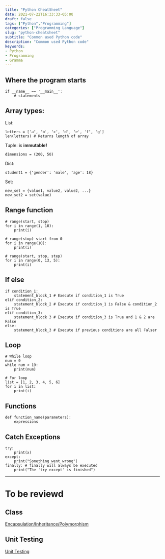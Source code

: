 ```yaml
---
title: "Python CheatSheet"
date: 2021-07-22T16:33:33-05:00
draft: false
tags: ["Python","Programming"]
categories: ["Programming Language"]
slug: "python-cheatsheet"
subtitle: "Common used Python code"
description: "Common used Python code"
keywords: 
- Python
- Programming
- Gramma
---
```


## Where the program starts
```
if __name__ == '__main__':
    # statements
```

## Array types: 
List: 
```
letters = ['a', 'b', 'c', 'd', 'e', 'f', 'g']
len(letters) # Returns length of array
```

Tuple: is **immutable!**
```
dimensions = (200, 50) 
```

Dict:
```
student1 = {'gender': 'male', 'age': 18}
```

Set:
```
new_set = {value1, value2, value2, ...}
new_set2 = set(value)
```

## Range function
```
# range(start, stop)
for i in range(1, 10): 
    print(i)

# range(stop) start from 0
for i in range(10):
    print(i)

# range(start, stop, step)
for i in range(0, 13, 5):
    print(i)
```

## If else 
```
if condition_1:
    statement_block_1 # Execute if condition_1 is True
elif condition_2:
    statement_block_2 # Execute if condition_1 is False & condition_2 is True
elif condition_3:
    statement_block 3 # Execute if condition_3 is True and 1 & 2 are False
else:
    statement_block_3 # Execute if previous conditions are all Falser 
```

## Loop
```
# While loop
num = 0
while num < 10:
    print(num)

# For loop
list = [1, 2, 3, 4, 5, 6]
for i in list:
    print(i)
```

## Functions 
```
def function_name(parameters):
    expressions
```


## Catch Exceptions
```
try:
    print(x)
except:
    print("Something went wrong")
finally: # finally will always be executed
    print("The 'try except' is finished")
```

---

# To be reviewd 

## Class 
[Encapsulation/Inheritance/Polymorphism](https://turingplanet.org/2019/09/21/%e7%b1%bb-class/)

## Unit Testing
[Unit Testing](https://turingplanet.org/2019/10/04/python-testing/)